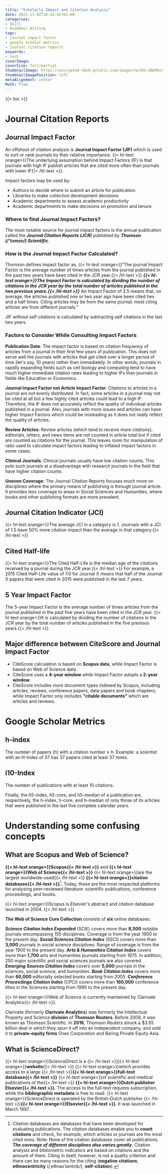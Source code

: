 ```yaml
---
title: "Scholarly Impact and Citation Analysis"
date: 2021-11-02T10:41:42+01:00
categories:
- Skill
- Academic Writing
tags:
- journal impact factor
- google scholar metrics
- journal citation reports
keywords:
- tech
coverImage:
coverSize: full/partial
thumbnailImage: https://encrypted-tbn0.gstatic.com/images?q=tbn:ANd9GcS2qgf_JHOeWSb5ZfLXdnWghh_lIkwnIr7zFA&usqp=CAU
thumbnailImagePosition: left
metaAlignment: center
Math: True
---
```


<!--more-->

{{< toc >}}
# Journal Citation Reports
## Journal Impact Factor

An offshoot of citation analysis is **Journal Impact Factor (JIF)** which is used to sort or rank journals by their relative importance. {{< hl-text orange>}}The underlying assumption behind Impact Factors (IF) is that journals with high IF publish articles that are cited more often than journals with lower IF{{< /hl-text >}}.

Impact factors may be used by:

* Authors to decide where to submit an article for publication.
* Libraries to make collection development decisions
* Academic departments to assess academic productivity
* Academic departments to make decisions on promotion and tenure.

### Where to find Journal Impact Factors?

The most notable source for journal impact factors is the annual publication called the ***Journal Citation Reports (JCR)*** published by ***Thomson (/'tɔmsn/) Scientific***.

### How is the Journal Impact Factor Calculated?

Thomson defines impact factor as, {{< hl-text orange>}}“The journal Impact Factor is the average number of times articles from the journal published in the past two years have been cited in the JCR year.{{< /hl-text >}} ***{{< hl-text orange>}}The Impact Factor is calculated by dividing the number of citations in the JCR year by the total number of articles published in the two previous years.{{< /hl-text >}}*** An Impact Factor of 2.5 means that, on average, the articles published one or two year ago have been cited two and a half times. Citing articles may be from the same journal; most citing articles are from different journals.”

JIF without self citations is calculated by subtracting self citations in the last two years.

### Factors to Consider While Consulting Impact Factors

**Publication Date**: The impact factor is based on citation frequency of articles from a journal in their first few years of publication. This does not serve well the journals with articles that get cited over a longer period of time (let's say, 10 years) rather than immediately. In other words, journals in rapidly expanding fields such as cell biology and computing tend to have much higher immediate citation rates leading to higher IFs than journals in fields like Education or Economics.

**Journal Impact Factor not Article Impact Factor**: Citations to articles in a journal are not evenly distributed. In fact, some articles in a journal may not be cited at all but a few highly cited articles could lead to a high IF. Therefore, the IF does not accurately reflect the quality of individual articles published in a journal. Also, journals with more issues and articles can have higher Impact Factors which could be misleading as it does not really reflect the quality of articles.

**Review Articles**: Review articles (which tend to receive more citations), editorials, letters, and news items are not counted in article total but if cited are counted as citations for the journal. This leaves room for manipulation of ratio used to calculate impact factors leading to inflated impact factors in some cases.

**Clinical Journals**: Clinical journals usually have low citation counts. This puts such journals at a disadvantage with research journals in the field that have higher citation counts.

**Uneven Coverage**: The Journal Citation Reports focuses much more on disciplines where the primary means of publishing is through journal article. It provides less coverage to areas in Social Sciences and Humanities, where books and other publishing formats are more prevalent.

## Journal Citation Indicator (JCI)
{{< hl-text orange>}}The average JCI in a category is 1. Journals with a JCI of 1.5 have 50% more citation impact than the average in that category.{{< /hl-text >}}

## Cited Half-life
{{< hl-text orange>}}The Cited Half-Life is the median age of the citations received by a journal during the JCR year.{{< /hl-text >}} For example, a 2015 Cited Half-Life value of 7.0 for Journal X means that half of the Journal X papers that were cited in 2015 were published in the last 7 years.

## 5 Year Impact Factor

The 5-year Impact Factor is the average number of times articles from the journal published in the past five years have been cited in the JCR year. {{< hl-text orange>}}It is calculated by dividing the number of citations in the JCR year by the total number of articles published in the five previous years.{{< /hl-text >}}


## Major difference between CiteScore and Journal Impact Factor

* CiteScore calculation is based on **Scopus data**, while Impact Factor is based on Web of Science data.
* CiteScore uses a **4-year window** while Impact Factor adopts a **2-year window**.
* CiteScore includes more document types indexed by Scopus, including articles, reviews, conference papers, data papers and book chapters; while Impact Factor only includes **"citable documents"** which are articles and reviews.

# Google Scholar Metrics

## h-index
The number of papers (h) with a citation number ≥ h. Example: a scientist with an H-Index of 37 has 37 papers cited at least 37 times.

## i10-Index
The number of publications with at least 10 citations.  

Finally, the h5-index, h5-core, and h5-median of a publication are, respectively, the h-index, h-core, and h-median of only those of its articles that were published in the last five complete calendar years.

# Understanding some confusing concepts
## What are Scopus and Web of Science?

**{{< hl-text orange>}}Scopus{{< /hl-text >}}** and **{{< hl-text orange>}}Web of Science{{< /hl-text >}}** {{< hl-text orange>}}are the largest worldwide-used{{< /hl-text >}} **{{< hl-text orange>}}citation databases{{< /hl-text >}}**[^cita]. Today, these are the most respected platforms for analysing peer-reviewed literature: scientific publications, conference proceedings, and books.

{{< hl-text orange>}}Scopus is Elsevier's abstract and citation database launched in 2004. {{< /hl-text >}}

**The Web of Science Core Collection** consists of **six** online databases:

***Science Citation Index Expanded*** (SCIE) covers more than **8,500** notable journals encompassing 150 disciplines. Coverage is from the year 1900 to the present day.
***Social Sciences Citation Index*** (SSCI) covers more than **3,000** journals in social science disciplines. Range of coverage is from the year 1900 to the present day.
***Arts & Humanities Citation Index*** covers more than **1,700** arts and humanities journals starting from 1975. In addition, 250 major scientific and social sciences journals are also covered.
***Emerging Sources Citation Index*** covers over **5,000** journals in the sciences, social science, and humanities.
***Book Citation Index*** covers more than **60,000** editorially selected books starting from 2005.
***Conference Proceedings Citation Index*** (CPCI) covers more than **160,000** conference titles in the Sciences starting from 1990 to the present day.

{{< hl-text orange>}}Web of Science is currently maintained by Clarivate Analytics{{< /hl-text >}}.

Clarivate (formerly **Clarivate Analytics**) was formerly the Intellectual Property and Science **division** of **Thomson Reuters**. Before 2008, it was known as Thomson Scientific. In **2016**, Thomson Reuters struck a $3.55 billion deal in which they spun it off into an independent company, and sold it to **private-equity firms** Onex Corporation and Baring Private Equity Asia.


## What is ScienceDirect?

{{< hl-text orange>}}ScienceDirect is a {{< /hl-text >}}{{< hl-text orange>}}**website**{{< /hl-text >}} {{< hl-text orange>}}which provides access to a large {{< /hl-text >}}**{{< hl-text orange>}}full-text database{{< /hl-text >}}** {{< hl-text orange>}}of scientific and medical publications of the{{< /hl-text >}} **{{< hl-text orange>}}Dutch publisher Elsevier{{< /hl-text >}}**. The access to the full-text requires subscription, while the **bibliographic metadata** is free to read. {{< hl-text orange>}}ScienceDirect is operated by the British-Dutch publisher {{< /hl-text >}}**{{< hl-text orange>}}Elsevier{{< /hl-text >}}**. It was launched in March 1997.

[^cita]: Citation databases are databases that have been developed for evaluating publications. The citation databases enable you to **count citations** and check, for example, which articles or journals are the most cited ones. Note: None of the citation databases cover all publications. ***The coverage of different disciplines also varies greatly***. Citation analysis and bibliometric indicators are based on citations and the amount of them. Citing in itself, however, is not a quality criterion and there can be many reasons for the citing (**negative citations**, **ethnocentricity** (/ˌeθnəʊˈsentrɪk/), **self-citation**).
